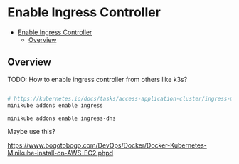 # Enable Ingress Controller

<!-- TOC -->

- [Enable Ingress Controller](#enable-ingress-controller)
  - [Overview](#overview)

<!-- /TOC -->


## Overview

TODO: How to enable ingress controller from others like k3s?

```sh

# https://kubernetes.io/docs/tasks/access-application-cluster/ingress-minikube/#enable-the-ingress-controller
minikube addons enable ingress

minikube addons enable ingress-dns

```

Maybe use this?

https://www.bogotobogo.com/DevOps/Docker/Docker-Kubernetes-Minikube-install-on-AWS-EC2.phpd